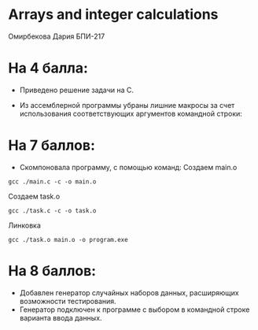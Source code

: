 # Arrays and integer calculations
Омирбекова Дария БПИ-217

# На 4 балла:
- Приведено решение задачи на C.

- Из ассемблерной программы убраны лишние макросы за счет использования соответствующих аргументов командной строки:

# На 7 баллов:
- Скомпоновала программу, с помощью команд: 
Создаем main.o
```
gcc ./main.c -c -o main.o
```
Создаем task.o
```
gcc ./task.c -c -o task.o
```
Линковка
```
gcc ./task.o main.o -o program.exe
```

# На 8 баллов:
- Добавлен генератор случайных наборов данных, расширяющих возможности тестирования. 
- Генератор подключен к программе с выбором в командной строке варианта ввода данных.
